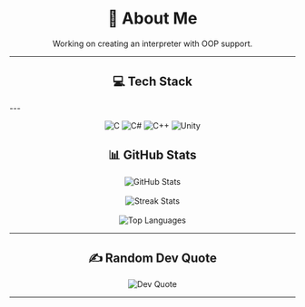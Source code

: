 <h1 align="center">💫 About Me</h1>

<p align="center">
  Working on creating an interpreter with OOP support.
</p>

---

<h2 align="center">💻 Tech Stack</h2>
---
<p align="center">
  <img src="https://img.shields.io/badge/c-%2300599C.svg?style=for-the-badge&logo=c&logoColor=white" alt="C" />
  <img src="https://img.shields.io/badge/c%23-%23239120.svg?style=for-the-badge&logo=csharp&logoColor=white" alt="C#" />
  <img src="https://img.shields.io/badge/c++-%2300599C.svg?style=for-the-badge&logo=c%2B%2B&logoColor=white" alt="C++" />
  <img src="https://img.shields.io/badge/unity-%23000000.svg?style=for-the-badge&logo=unity&logoColor=white" alt="Unity" />
</p>



<h2 align="center">📊 GitHub Stats</h2>

<p align="center">
  <img src="https://github-readme-stats.vercel.app/api?username=mrhamana&theme=shadow_blue&hide_border=false&include_all_commits=false&count_private=false" alt="GitHub Stats" />
  <br/><br/>
  <img src="https://nirzak-streak-stats.vercel.app/?user=mrhamana&theme=shadow_blue&hide_border=false" alt="Streak Stats" />
  <br/><br/>
  <img src="https://github-readme-stats.vercel.app/api/top-langs/?username=mrhamana&theme=shadow_blue&hide_border=false&include_all_commits=false&count_private=false&layout=compact" alt="Top Languages" />
</p>

---

<h2 align="center">✍️ Random Dev Quote</h2>

<p align="center">
  <img src="https://quotes-github-readme.vercel.app/api?type=horizontal&theme=radical" alt="Dev Quote" />
</p>

---

